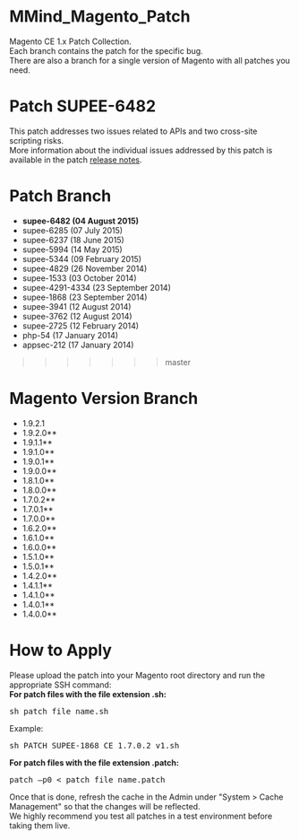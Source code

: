 MMind_Magento_Patch
==================

Magento CE 1.x Patch Collection.<br />
Each branch contains the patch for the specific bug.<br />
There are also a branch for a single version of Magento with all patches you need.

# Patch SUPEE-6482

This patch addresses two issues related to APIs and two cross-site scripting risks.<br />
More information about the individual issues addressed by this patch is available in the patch [release notes](http://merch.docs.magento.com/ce/user_guide/Magento_Community_Edition_User_Guide.html#magento/patch-releases-2015.html).

# Patch Branch

- **supee-6482 (04 August 2015)**
- supee-6285 (07 July 2015)
- supee-6237 (18 June 2015)
- supee-5994 (14 May 2015)
- supee-5344 (09 February 2015)
- supee-4829 (26 November 2014)
- supee-1533 (03 October 2014)
- supee-4291-4334 (23 September 2014)
- supee-1868 (23 September 2014)
- supee-3941 (12 August 2014)
- supee-3762 (12 August 2014)
- supee-2725 (12 February 2014)
- php-54 (17 January 2014)
- appsec-212 (17 January 2014)
>>>>>>> master

# Magento Version Branch

- 1.9.2.1
- 1.9.2.0**
- 1.9.1.1**
- 1.9.1.0**
- 1.9.0.1**
- 1.9.0.0**
- 1.8.1.0**
- 1.8.0.0**
- 1.7.0.2**
- 1.7.0.1**
- 1.7.0.0**
- 1.6.2.0**
- 1.6.1.0**
- 1.6.0.0**
- 1.5.1.0**
- 1.5.0.1**
- 1.4.2.0**
- 1.4.1.1**
- 1.4.1.0**
- 1.4.0.1**
- 1.4.0.0**

# How to Apply

Please upload the patch into your Magento root directory and run the appropriate SSH command:<br />
**For patch files with the file extension .sh:** 

<pre>
sh patch_file_name.sh
</pre>

Example: 
<pre>
sh PATCH_SUPEE-1868_CE_1.7.0.2_v1.sh
</pre>

**For patch files with the file extension .patch:**

<pre>
patch –p0 < patch_file_name.patch
</pre>

Once that is done, refresh the cache in the Admin under "System > Cache Management" so that the changes will be reflected.<br />
We highly recommend you test all patches in a test environment before taking them live.
